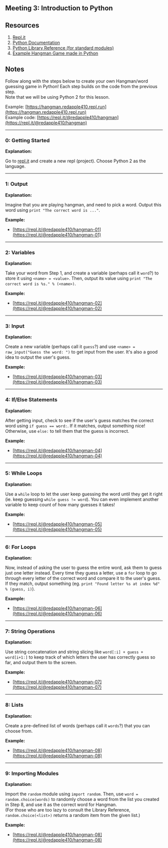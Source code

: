 ## Meeting 3: Introduction to Python

## Resources
1. [Repl.it](https://repl.it/)
2. [Python Documentation](https://docs.python.org/2.7/tutorial/index.html)
3. [Python Library Reference (for standard modules)](https://docs.python.org/2/library/)
4. [Example Hangman Game made in Python](https://hangman.redapple410.repl.run)


## Notes

Follow along with the steps below to create your own Hangman/word guessing game in Python! Each step builds on the code from the previous step.  
Note that we will be using Python 2 for this lesson.  
  
Example: [https://hangman.redapple410.repl.run](https://hangman.redapple410.repl.run)  
Example code: [https://repl.it/@redapple410/hangman](https://repl.it/@redapple410/hangman)  


---
### 0: Getting Started

**Explanation:**

Go to [repl.it](https://repl.it/) and create a new repl (project). Choose Python 2 as the language.


---
### 1: Output

**Explanation:**

Imagine that you are playing hangman, and need to pick a word. Output this word using `print "The correct word is ..."`.  

**Example:**

- [https://repl.it/@redapple410/hangman-01](https://repl.it/@redapple410/hangman-01)


---
### 2: Variables

**Explanation:**

Take your word from Step 1, and create a variable (perhaps call it `word`?) to store it using `<name> = <value>`. Then, output its value using `print "The correct word is %s." % (<name>)`.  

**Example:**

- [https://repl.it/@redapple410/hangman-02](https://repl.it/@redapple410/hangman-02)


---
### 3: Input

**Explanation:**

Create a new variable (perhaps call it `guess`?) and use `<name> = raw_input("Guess the word: ")` to get input from the user. It's also a good idea to output the user's guess.   

**Example:**

- [https://repl.it/@redapple410/hangman-03](https://repl.it/@redapple410/hangman-03)


---
### 4: If/Else Statements

**Explanation:**

After getting input, check to see if the user's guess matches the correct word using `if guess == word:`. If it matches, output something nice! Otherwise, use `else:` to tell them that the guess is incorrect.  

**Example:**

- [https://repl.it/@redapple410/hangman-04](https://repl.it/@redapple410/hangman-04)


---
### 5: While Loops

**Explanation:**

Use a `while` loop to let the user keep guessing the word until they get it right (ie. keep guessing `while guess != word`). You can even implement another variable to keep count of how many guesses it takes!

**Example:**

- [https://repl.it/@redapple410/hangman-05](https://repl.it/@redapple410/hangman-05)


---
### 6: For Loops

**Explanation:**

Now, instead of asking the user to guess the entire word, ask them to guess just one letter instead. Every time they guess a letter, use a `for` loop to go through every letter of the correct word and compare it to the user's guess. If they match, output something (eg. `print "Found letter %s at index %d" % (guess, i)`).  

**Example:**

- [https://repl.it/@redapple410/hangman-06](https://repl.it/@redapple410/hangman-06)


---
### 7: String Operations

**Explanation:**

Use string concatenation and string slicing like `word[:i] + guess + word[i+1:]` to keep track of which letters the user has correctly guess so far, and output them to the screen. 

**Example:**

- [https://repl.it/@redapple410/hangman-07](https://repl.it/@redapple410/hangman-07)


---
### 8: Lists

**Explanation:**

Create a pre-defined list of words (perhaps call it `words`?) that you can choose from.  

**Example:**

- [https://repl.it/@redapple410/hangman-08](https://repl.it/@redapple410/hangman-08)


---
### 9: Importing Modules

**Explanation:**

Import the `random` module using `import random`. Then, use `word = random.choice(words)` to randomly choose a word from the list you created in Step 8, and use it as the correct word for Hangman.  
(For those who are too lazy to consult the Library Reference, `random.choice(<list>)` returns a random item from the given list.)  

**Example:**

- [https://repl.it/@redapple410/hangman-08](https://repl.it/@redapple410/hangman-08)
